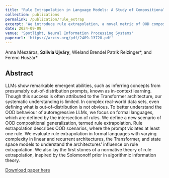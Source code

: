 ```yaml
---
title: "Rule Extrapolation in Language Models: A Study of Compositional Generalization on OOD Prompts"
collection: publications
permalink: /publication/rule_extrap
excerpt: 'We introduce rule extrapolation, a novel metric of OOD compositional generalisation on formal languages, and evaluate it on several AR Language model architectures. We also propose a normative model to explain OOD behaviour via simplicity bias.'
date: 2024-09-09
venue: 'Spotlight, Neural Information Processing Systems'
paperurl: 'https://arxiv.org/pdf/2409.13728.pdf'
---
```

Anna Mészáros, **Szilvia Ujváry**, Wieland Brendel Patrik Reizinger*, and
Ferenc Huszár*

## Abstract
LLMs show remarkable emergent abilities, such as inferring concepts from presumably out-of-distribution prompts, known as in-context learning. Though this success is often attributed to the Transformer architecture, our systematic understanding is limited. In complex real-world data sets, even defining what is out-of-distribution is not obvious. To better understand the OOD behaviour of autoregressive LLMs, we focus on formal languages, which are defined by the intersection of rules. We define a new scenario of OOD compositional generalization, termed rule extrapolation. Rule extrapolation describes OOD scenarios, where the prompt violates at least one rule. We evaluate rule extrapolation in formal languages with varying complexity in linear and recurrent architectures, the Transformer, and state space models to understand the architectures’ influence on rule extrapolation. We also lay the first stones of a normative theory of rule extrapolation, inspired by the Solomonoff prior in algorithmic information theory.

[Download paper here](https://arxiv.org/pdf/2409.13728.pdf)
